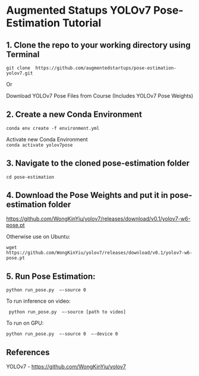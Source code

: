 # Augmented Statups YOLOv7 Pose-Estimation Tutorial

## 1.	Clone the repo to your working directory using Terminal
``` git clone  https://github.com/augmentedstartups/pose-estimation-yolov7.git ```

Or 

Download YOLOv7 Pose Files from Course (Includes YOLOv7 Pose Weights)

## 2.	Create a new Conda Environment

``` conda env create -f environment.yml ```

Activate new Conda Environment  
``` conda activate yolov7pose ```


## 3.	Navigate to the cloned pose-estimation folder 
``` cd pose-estimation ```

## 4.	Download the Pose Weights and put it in pose-estimation folder
https://github.com/WongKinYiu/yolov7/releases/download/v0.1/yolov7-w6-pose.pt 

Otherwise use on Ubuntu:

``` wget https://github.com/WongKinYiu/yolov7/releases/download/v0.1/yolov7-w6-pose.pt ```


## 5. Run Pose Estimation:

``` python run_pose.py  –-source 0 ```

To run inference on video:

``` python run_pose.py  –-source [path to video]```

To run on GPU:

``` python run_pose.py  –-source 0  –-device 0 ```

 
## References
YOLOv7 - https://github.com/WongKinYiu/yolov7 
